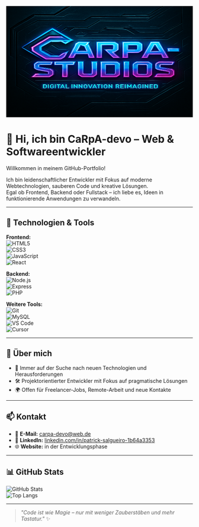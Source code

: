 <img src="https://github.com/CaRpA-devo/CaRpA-devo/blob/main/studios-logo.png" alt="Ich bin CaRpA-devo" width="800" height="300">


# 👋 Hi, ich bin CaRpA-devo – Web & Softwareentwickler

Willkommen in meinem GitHub-Portfolio!     

Ich bin leidenschaftlicher Entwickler mit Fokus auf moderne Webtechnologien, sauberen Code und kreative Lösungen.    
Egal ob Frontend, Backend oder Fullstack – ich liebe es, Ideen in funktionierende Anwendungen zu verwandeln.

---

## 🚀 Technologien & Tools

**Frontend:**  
![HTML5](https://img.shields.io/badge/-HTML5-E34F26?style=flat&logo=html5&logoColor=fff)  
![CSS3](https://img.shields.io/badge/-CSS3-1572B6?style=flat&logo=css3)  
![JavaScript](https://img.shields.io/badge/-JavaScript-F7DF1E?style=flat&logo=javascript&logoColor=000)  
![React](https://img.shields.io/badge/-React-61DAFB?style=flat&logo=react)

**Backend:**  
![Node.js](https://img.shields.io/badge/-Node.js-339933?style=flat&logo=node.js&logoColor=fff)  
![Express](https://img.shields.io/badge/-Express-black?style=flat&logo=express)  
![PHP](https://img.shields.io/badge/-PHP-777BB4?style=flat&logo=php)

**Weitere Tools:**  
![Git](https://img.shields.io/badge/-Git-F05032?style=flat&logo=git&logoColor=fff)  
![MySQL](https://img.shields.io/badge/-MySQL-4479A1?style=flat&logo=mysql&logoColor=fff)  
![VS Code](https://img.shields.io/badge/-VS%20Code-007ACC?style=flat&logo=visual-studio-code)  
![Cursor](https://img.shields.io/badge/-Cursor-FF0000?style=flat&logo=cursor)  

---

## 💼 Über mich

- 🧠 Immer auf der Suche nach neuen Technologien und Herausforderungen
- 🛠️ Projektorientierter Entwickler mit Fokus auf pragmatische Lösungen
- 🌍 Offen für Freelancer-Jobs, Remote-Arbeit und neue Kontakte

---

## 📫 Kontakt

- 📧 **E-Mail:** carpa-devo@web.de  
- 💼 **LinkedIn:** [linkedin.com/in/patrick-salgueiro-1b64a3353](https://www.linkedin.com/in/patrick-salgueiro-1b64a3353/)
- 🌐 **Website:** in der Entwicklungsphase

---

## 📊 GitHub Stats

![GitHub Stats](https://github-readme-stats.vercel.app/api?username=CaRpA-devo&show_icons=true&theme=radical)  
![Top Langs](https://github-readme-stats.vercel.app/api/top-langs/?username=CaRpA-devo&layout=compact&theme=radical)

---

> _"Code ist wie Magie – nur mit weniger Zauberstäben und mehr Tastatur."_ ✨
